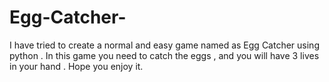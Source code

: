 # Egg-Catcher-
I have tried to create a normal and easy game named as Egg Catcher using python . In this game you need to catch the eggs , and you will have 3 lives in your hand . Hope you enjoy it.
